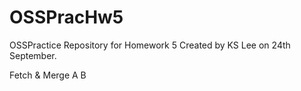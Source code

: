 # OSSPracHw5
OSSPractice Repository for Homework 5
Created by KS Lee on 24th September.

Fetch & Merge
A
B
